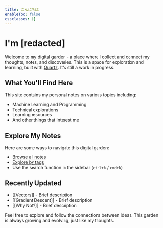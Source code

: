 ```yaml
---
title: こんにちは
enableToc: false
cssclasses: []
---
```


# I'm [redacted]

Welcome to my digital garden - a place where I collect and connect my thoughts, notes, and discoveries. This is a space for exploration and learning, built with [Quartz](https://quartz.jzhao.xyz/). It's still a work in progress.

## What You'll Find Here

This site contains my personal notes on various topics including:

- Machine Learning and Programming
- Technical explorations
- Learning resources
- And other things that interest me

## Explore My Notes

Here are some ways to navigate this digital garden:

- [Browse all notes](/notes)
- [Explore by tags](/tags)
- Use the search function in the sidebar (`ctrl+k` / `cmd+k`)

## Recently Updated

- [[Vectors]] - Brief description
- [[Gradient Descent]] - Brief description
- [[Why Not?]] - Brief description

Feel free to explore and follow the connections between ideas. This garden is always growing and evolving, just like my thoughts.
